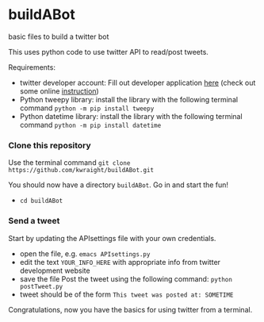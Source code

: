 # buildABot
basic files to build a twitter bot

This uses python code to use twitter API to read/post tweets.

Requirements:
* twitter developer account: Fill out developer application [here](https://developer.twitter.com) (check out some online [instruction](http://docs.inboundnow.com/guide/create-twitter-application/))
* Python tweepy library: install the library with the following terminal command `python -m pip install tweepy`
* Python datetime library: install the library with the following terminal command `python -m pip install datetime`

### Clone this repository

Use the terminal command `git clone https://github.com/kwraight/buildABot.git`

You should now have a directory `buildABot`. Go in and start the fun!
  * `cd buildABot`

### Send a tweet

Start by updating the APIsettings file with your own credentials. 
  * open the file, e.g. `emacs APIsettings.py`
  * edit the text `YOUR_INFO_HERE` with appropriate info from twitter development website
  * save the file
Post the tweet using the following command: `python postTweet.py`
  * tweet should be of the form `This tweet was posted at: SOMETIME`

Congratulations, now you have the basics for using twitter from a terminal.
